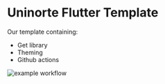 # Uninorte Flutter Template

Our template containing:

- Get library
- Theming
- Github actions
  
![example workflow](https://github.com/augustosalazar/f_uninortemovil_template/actions/workflows/main.yml/badge.svg)
